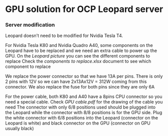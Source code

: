 # GPU solution for OCP Leopard server

### Server modification

Leopard doesn’t need to be modified for Nvidia Tesla T4. 

For Nvidia Tesla K80 and Nvidia Quadro A40, some components on the Leopard have to be replaced and we need an extra cable to power up the GPU.
On the _Leopard picture_ you can see the different components to replace
Check the _components to replace.xlsx_ document to see which component to replace

We replace the power connector so that we have 13A per pins. There is only 2 pins with 12V so we can have 2x13Ax12V = 312W coming from this connector. We also replace the fuse for both pins since they are only 6A

For the power cable, both K80 and A40 have a 8pins CPU connector so you need a special cable. Check _GPU cable.pdf_ for the drawing of the cable you need
The connector with only 6/8 positions used should be plugged into the Leopard while the connector with 8/8 positions is for the GPU side. Plug the white connector with 6/8 positions into the Leopard (connector on the Leopard is white) and black connector on the GPU (connector on GPU usually black)
